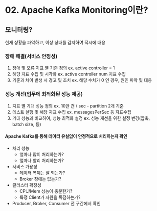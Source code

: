 # 02. Apache Kafka Monitoring이란?

## 모니터링?

현재 상황을 파악하고, 이상 상태를 감지하여 적시에 대응

### 장애 해결(서비스 안정성)

1. 장애 및 오류 지표 별 기준 정의 ex. active controller = 1
2. 해당 지표 수집 및 시각화 ex. active controller num 지표 수집
3. 기준과 차이 발생 시 경고 및 조치 ex. 해당 수치가 0 인 경우, 원인 파악 및 대응

### 성능 개선(업무에 최적화된 성능 제공)

1. 지표 별 기대 성능 정의 ex. 10만 건 / sec - partition 2개 기준
2. 테스트 실행 및 해당 지표 수집 ex. messagesPerSec 등 지표수집
3. 기대 성능과 비교하여, 성능 최적화 설정 ex. 성능 개선을 위한 설정 변경(압축, batch size, 등)

#### Apache Kafka를 통해 데이터 유실없이 안정적으로 처리하는지 확인

* 처리 성능
  * 얼마나 많이 처리하는가?
  * 얼마나 빨리 처리하는가?
* 서비스 가용성
  * 데이터 복제는 잘 되는가?
  * Broker 장애는 없는가?
* 클러스터 확장성
  * CPU/Mem 성능이 충분한가?
  * 특정 Client가 자원을 독점하는가?
* Producer, Broker, Consumer 전 구간에서 확인
